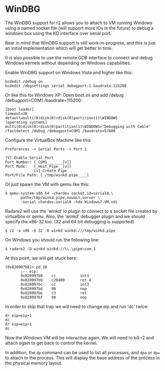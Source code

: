 WinDBG
======

The WinDBG support for r2 allows you to attach to VM running Windows
using a named socket file (will support more IOs in the future) to
debug a windows box using the KD interface over serial port.

Bear in mind that WinDBG support is still work-in-progress, and this is
just an initial implementation which will get better in time.

It is also possible to use the remote GDB interface to connect and
debug Windows kernels without depending on Windows capabilities.

Enable WinDBG support on Windows Vista and higher like this:

    bcdedit /debug on
    bcdedit /dbgsettings serial debugport:1 baudrate:115200

Or like this for Windows XP:
    Open boot.ini and add /debug /debugport=COM1 /baudrate=115200:

    [boot loader]
    timeout=30
    default=multi(0)disk(0)rdisk(0)partition(1)\WINDOWS
    [operating systems]
    multi(0)disk(0)rdisk(0)partition(1)\WINDOWS="Debugging with Cable" /fastdetect /debug /debugport=COM1 /baudrate=57600


Configure the VirtualBox Machine like this:

    Preferences -> Serial Ports -> Port 1

    [V] Enable Serial Port
    Port Number: [_COM1_______[v]]
    Port Mode:   [_Host_Pipe__[v]]
                 [v] Create Pipe
    Port/File Path: [_/tmp/winkd.pipe____]

Or just spawn the VM with qemu like this:

    $ qemu-system-x86_64 -chardev socket,id=serial0,\
           path=/tmp/winkd.pipe,nowait,server \
           -serial chardev:serial0 -hda Windows7-VM.vdi


Radare2 will use the 'winkd' io plugin to connect to a socket file
created by virtualbox or qemu. Also, the 'winkd' debugger plugin and
we should specify the x86-32 too. (32 and 64 bit debugging is supported)

    $ r2 -a x86 -b 32 -D winkd winkd:///tmp/winkd.pipe

On Windows you should run the following line:

    $ radare2 -D winkd winkd://\\.\pipe\com_1

At this point, we will get stuck here:

    [0x828997b8]> pd 20
           ;-- eip:
           0x828997b8    cc           int3
           0x828997b9    c20400       ret 4
           0x828997bc    cc           int3
           0x828997bd    90           nop
           0x828997be    c3           ret
           0x828997bf    90           nop

In order to skip that trap we will need to change eip and run 'dc' twice:

    dr eip=eip+1
    dc
    dr eip=eip+1
    dc

Now the Windows VM will be interactive again. We will need to kill r2 and
attach again to get back to control the kernel.

In addition, the `dp` command can be used to list all processes, and
`dpa` or `dp=` to attach to the process. This will display the base
address of the process in the physical memory layout.
